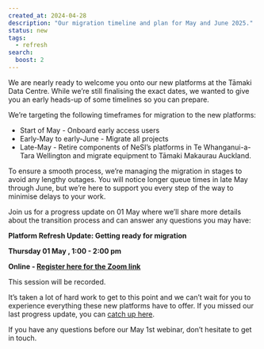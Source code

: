 ```yaml
---
created_at: 2024-04-28
description: "Our migration timeline and plan for May and June 2025."
status: new
tags:
  - refresh
search:
  boost: 2
---
```


We are nearly ready to welcome you onto our new platforms at the Tāmaki Data Centre. While we’re still finalising the exact dates, we wanted to give you an early heads-up of some timelines so you can prepare.

We’re targeting the following timeframes for migration to the new platforms:

- Start of May - Onboard early access users
- Early-May to early-June - Migrate all projects
- Late-May - Retire components of NeSI’s platforms in Te Whanganui-a-Tara Wellington and migrate equipment to Tāmaki Makaurau Auckland.

To ensure a smooth process, we’re managing the migration in stages to avoid any lengthy outages. You will notice longer queue times in late May through June, but we’re here to support you every step of the way to minimise delays to your work.

Join us for a progress update on 01 May where we’ll share more details about the transition process and can answer any questions you may have:

**Platform Refresh Update: Getting ready for migration**

**Thursday 01 May , 1:00 - 2:00 pm**

**Online - [Register here for the Zoom link](https://www.eventbrite.co.nz/e/platform-refresh-update-getting-ready-for-migration-registration-1250718515749?aff=oddtdtcreator)**

This session will be recorded.

It’s taken a lot of hard work to get to this point and we can’t wait for you to experience everything these new platforms have to offer. If you missed our last progress update, you can [catch up here](https://www.nesi.org.nz/news/2025/04/laying-essential-groundwork-launching-nesis-new-platforms).

If you have any questions before our May 1st webinar, don’t hesitate to get in touch.
